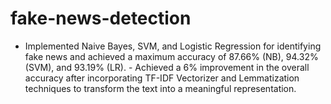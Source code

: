 # fake-news-detection
- Implemented Naive Bayes, SVM, and Logistic Regression for identifying fake news and achieved a maximum accuracy of 87.66% (NB), 94.32% (SVM), and 93.19% (LR).  - Achieved a 6% improvement in the overall accuracy after incorporating TF-IDF Vectorizer and Lemmatization techniques to transform the text into a meaningful representation.
